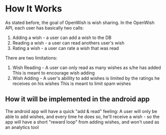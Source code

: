 # How It Works

As stated before, the goal of OpenWish is wish sharing. 
In the OpenWish API, each user has basically two calls:

1. Adding a wish - a user can add a wish to the DB
2. Reading a wish - a user can read anothers user's wish
3. Rating a wish - a user can rate a wish that was read

There are two limitations:

1. Wish Reading - A user can only read as many wishes as s/he has added
This is meant to encourage wish adding
2. Wish Adding - A user's abillity to add wishes is limited by the ratings he receives on his wishes
This is meant to limit spam wishes

## How it will be implemented in the android app

The android app will have a quick "add & read" feeling: 
A user will only be able to add wishes, and every time he does so, 
he'll receive a wish - so the app will have a short "reward loop" from adding wishes,
and won't used as an analytics tool

